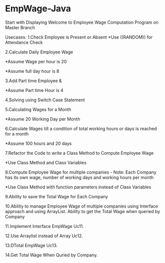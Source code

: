 # EmpWage-Java
Start with Displaying Welcome to Employee Wage Computation Program on Master Branch

Usecases:
1.Check Employee is Present or Absent
*Use ((RANDOM)) for Attendance Check

2.Calculate Daily Employee Wage

*Assume Wage per hour is 20

*Assume full day hour is 8

3.Add Part time Employee & 

*Assume Part time Hour is 4

4.Solving using Switch Case Statement

5.Calculating Wages for a Month

*Assume 20 Working Day per Month

6.Calculate Wages till a condition of total working hours or days is reached for a month

*Assume 100 hours and 20 days

7.Refactor the Code to write a Class Method to Compute Employee Wage

*Use Class Method and Class Variables

8.Compute Employee Wage for multiple companies - Note: Each Company has its own wage, number of working days and working hours per month

*Use Class Method with function parameters instead of Class Variables

9.Ability to save the Total Wage for Each Company

10.Ability to manage Employee Wage of multiple companies using Interface approach and using ArrayList. Ability to get the Total Wage when queried by Company

11.Implement Interface EmpWage Uc11.

12.Use Arraylist instead of  Array Uc12.

13.DTotal EmpWage Uc13.

14.Get Total Wage When Quried by Company.
